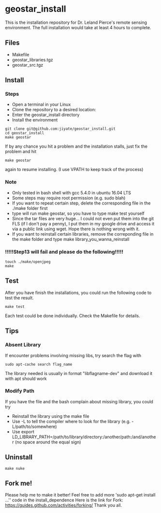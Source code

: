 # geostar_install

This is the installation repository for Dr. Leland Pierce's remote sensing environment. The full installation would take at least 4 hours to complete.

## Files

* Makefile
* geostar_libraries.tgz
* geostar_src.tgz

## Install

### Steps

* Open a terminal in your Linux 
* Clone the repository to a desired location:
* Enter the geostar_install directory
* Install the environment

```
git clone git@github.com:jiyate/geostar_install.git
cd geostar_install
make geostar
```

If by any chance you hit a problem and the installation stalls, just fix the problem and hit

```
make geostar
```

again to resume installing. (I use VPATH to keep track of the process)

### Note

* Only tested in bash shell with gcc 5.4.0 in ubuntu 16.04 LTS
* Some steps may require root permission (e.g. sudo blah)
* If you want to repeat certain step, delete the corresponding file in the ./make folder first
* type will run make geostar, so you have to type make test yourself
* Since the tar files are very huge... I could not even put them into the git FLS (if I don't pay a penny), I put them in my google drive and access it via a public link using wget. Hope there is nothing wrong with it.
* If you want to reinstall certain libraries, remove the correponding file in the make folder and type make library_you_wanna_reinstall

### !!!!!Step13 will fail and please do the following!!!!!

```
touch ./make/openjpeg
make
```

## Test

After you have finish the installations, you could run the following code to test the result. 

```
make test
```

Each test could be done individually. Check the Makefile for details.

## Tips

### Absent Library

If encounter problems involving missing libs, try search the flag with 

```
sudo apt-cache search flag_name
```

The library needed is usually in format "libflagname-dev" and download it with apt should work

### Modify Path

If you have the file and the bash complain about missing library, you could try

* Reinstall the library using the make file
* Use -L to tell the compiler where to look for the library (e.g. -L/path/to/somewhere)
* Use export LD_LIBRARY_PATH=/path/to/library/directory:/another/path:/and/another (no space around the equal sign)

## Uninstall

```
make nuke
```

## Fork me!

Please help me to make it better!
Feel free to add more 'sudo apt-get install ...'' code in the install_dependence
Here is the link for Fork: https://guides.github.com/activities/forking/
Thank you all.